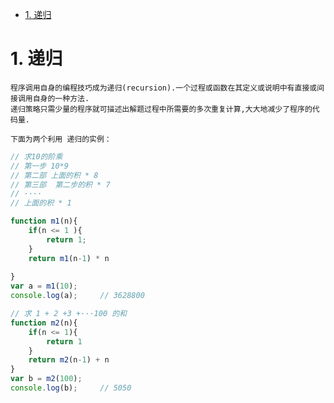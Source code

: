 <!-- TOC -->

- [1. 递归](#1-递归)

<!-- /TOC -->

# 1. 递归

    程序调用自身的编程技巧成为递归(recursion).一个过程或函数在其定义或说明中有直接或间接调用自身的一种方法.
    递归策略只需少量的程序就可描述出解题过程中所需要的多次重复计算,大大地减少了程序的代码量.

    下面为两个利用 递归的实例：
```js
// 求10的阶乘
// 第一步 10*9 
// 第二部 上面的积 * 8
// 第三部  第二步的积 * 7
// ····
// 上面的积 * 1

function m1(n){
    if(n <= 1 ){
        return 1;
    }
    return m1(n-1) * n
    
}
var a = m1(10);
console.log(a);     // 3628800

// 求 1 + 2 +3 +···100 的和
function m2(n){
    if(n <= 1){
        return 1
    }
    return m2(n-1) + n
}
var b = m2(100);
console.log(b);     // 5050
```
